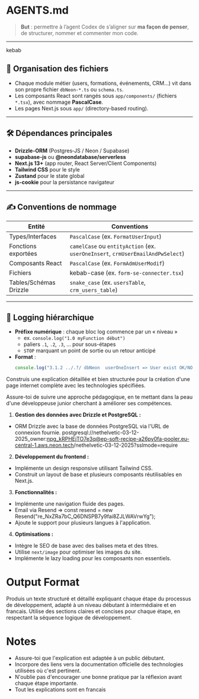 # AGENTS.md

> **But** : permettre à l’agent Codex de s’aligner sur **ma façon de penser**, de structurer, nommer et commenter mon code.

---

kebab
## 📁 Organisation des fichiers

- Chaque module métier (users, formations, événements, CRM…) vit dans son propre fichier `dbNeon-*.ts` ou `schema.ts`.
- Les composants React sont rangés sous `app/components/` (fichiers `*.tsx`), avec nommage **PascalCase**.
- Les pages Next.js sous `app/` (directory-based routing).

---

## 🛠️ Dépendances principales

- **Drizzle-ORM** (Postgres‐JS / Neon / Supabase)
- **supabase-js** ou **@neondatabase/serverless**
- **Next.js 13+** (app router, React Server/Client Components)
- **Tailwind CSS** pour le style
- **Zustand** pour le state global
- **js-cookie** pour la persistance navigateur

---

## ✍️ Conventions de nommage

| Entité               | Conventions                   |
|----------------------|-------------------------------|
| Types/Interfaces     | `PascalCase` (ex. `FormatUserInput`)      |
| Fonctions exportées  | `camelCase` ou `entityAction` (ex. `userOneInsert`, `crmUserEmailAndPwSelect`) |
| Composants React     | `PascalCase` (ex. `FormAdmUserModif`)     |
| Fichiers             | kebab-case (ex. `form-se-connecter.tsx`)   |
| Tables/Schémas Drizzle | `snake_case` (ex. `usersTable`, `crm_users_table`) |

---

## 🔢 Logging hiérarchique

- **Préfixe numérique** : chaque bloc log commence par un « niveau »  
  - ex. `console.log("1.0 myFunction début")`  
  - paliers `.1`, `.2`, `.3`, … pour sous-étapes  
  - `STOP` marquant un point de sortie ou un retour anticipé
- **Format** :
  ```ts
  console.log("3.1.2 ../.?/ dbNeon  userOneInsert => User exist OK/NO");


Construis une explication détaillée et bien structurée pour la création d'une page internet complète avec les technologies spécifiées.

Assure-toi de suivre une approche pédagogique, en te mettant dans la peau d'une développeuse junior cherchant à améliorer ses compétences.



1. **Gestion des données avec Drizzle et PostgreSQL :**
- ORM Drizzle avec la base de données PostgreSQL via l'URL de connexion fournie.
postgresql://nethelvetic-03-12-2025_owner:npg_kRPHEjTO7e3q@ep-soft-recipe-a26py0fa-pooler.eu-central-1.aws.neon.tech/nethelvetic-03-12-2025?sslmode=require


2. **Développement du frontend :**
- Implémente un design responsive utilisant Tailwind CSS.
- Construit un layout de base et plusieurs composants réutilisables en Next.js.

3. **Fonctionnalités :**
- Implémente une navigation fluide des pages.
- Email via Resend => const resend = new Resend("re_NxZRa7bC_Q6DNSPB7y9fai8ZJLWAVrwYg");
- Ajoute le support pour plusieurs langues à l'application.

4. **Optimisations :**
- Intègre le SEO de base avec des balises meta et des titres.
- Utilise `next/image` pour optimiser les images du site.
- Implémente le lazy loading pour les composants non essentiels.

# Output Format

Produis un texte structuré et détaillé expliquant chaque étape du processus de développement, adapté à un niveau débutant à intermédiaire et en francais. Utilise des sections claires et concises pour chaque étape, en respectant la séquence logique de développement.


# Notes

- Assure-toi que l'explication est adaptée à un public débutant.
- Incorpore des liens vers la documentation officielle des technologies utilisées où c'est pertinent.
- N'oublie pas d'encourager une bonne pratique par la réflexion avant chaque étape importante.
- Tout les explications sont en francais 


